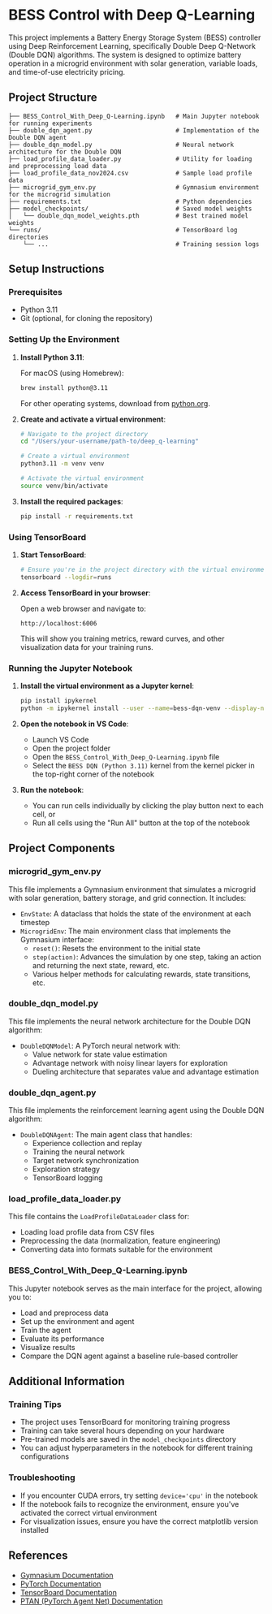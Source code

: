 # BESS Control with Deep Q-Learning

This project implements a Battery Energy Storage System (BESS) controller using Deep Reinforcement Learning, specifically Double Deep Q-Network (Double DQN) algorithms. The system is designed to optimize battery operation in a microgrid environment with solar generation, variable loads, and time-of-use electricity pricing.

## Project Structure

```
├── BESS_Control_With_Deep_Q-Learning.ipynb   # Main Jupyter notebook for running experiments
├── double_dqn_agent.py                       # Implementation of the Double DQN agent
├── double_dqn_model.py                       # Neural network architecture for the Double DQN
├── load_profile_data_loader.py               # Utility for loading and preprocessing load data
├── load_profile_data_nov2024.csv             # Sample load profile data
├── microgrid_gym_env.py                      # Gymnasium environment for the microgrid simulation
├── requirements.txt                          # Python dependencies
├── model_checkpoints/                        # Saved model weights
│   └── double_dqn_model_weights.pth          # Best trained model weights
└── runs/                                     # TensorBoard log directories
    └── ...                                   # Training session logs
```

## Setup Instructions

### Prerequisites

- Python 3.11
- Git (optional, for cloning the repository)

### Setting Up the Environment

1. **Install Python 3.11**:
   
   For macOS (using Homebrew):
   ```bash
   brew install python@3.11
   ```
   
   For other operating systems, download from [python.org](https://www.python.org/downloads/).

2. **Create and activate a virtual environment**:
   ```bash
   # Navigate to the project directory
   cd "/Users/your-username/path-to/deep_q-learning"
   
   # Create a virtual environment
   python3.11 -m venv venv
   
   # Activate the virtual environment
   source venv/bin/activate
   ```

3. **Install the required packages**:
   ```bash
   pip install -r requirements.txt
   ```

### Using TensorBoard

1. **Start TensorBoard**:
   ```bash
   # Ensure you're in the project directory with the virtual environment activated
   tensorboard --logdir=runs
   ```

2. **Access TensorBoard in your browser**:
   
   Open a web browser and navigate to:
   ```
   http://localhost:6006
   ```
   
   This will show you training metrics, reward curves, and other visualization data for your training runs.

### Running the Jupyter Notebook

1. **Install the virtual environment as a Jupyter kernel**:
   ```bash
   pip install ipykernel
   python -m ipykernel install --user --name=bess-dqn-venv --display-name="BESS DQN (Python 3.11)"
   ```

2. **Open the notebook in VS Code**:
   - Launch VS Code
   - Open the project folder
   - Open the `BESS_Control_With_Deep_Q-Learning.ipynb` file
   - Select the `BESS DQN (Python 3.11)` kernel from the kernel picker in the top-right corner of the notebook

3. **Run the notebook**:
   - You can run cells individually by clicking the play button next to each cell, or
   - Run all cells using the "Run All" button at the top of the notebook

## Project Components

### microgrid_gym_env.py

This file implements a Gymnasium environment that simulates a microgrid with solar generation, battery storage, and grid connection. It includes:

- `EnvState`: A dataclass that holds the state of the environment at each timestep
- `MicrogridEnv`: The main environment class that implements the Gymnasium interface:
  - `reset()`: Resets the environment to the initial state
  - `step(action)`: Advances the simulation by one step, taking an action and returning the next state, reward, etc.
  - Various helper methods for calculating rewards, state transitions, etc.

### double_dqn_model.py

This file implements the neural network architecture for the Double DQN algorithm:

- `DoubleDQNModel`: A PyTorch neural network with:
  - Value network for state value estimation
  - Advantage network with noisy linear layers for exploration
  - Dueling architecture that separates value and advantage estimation

### double_dqn_agent.py

This file implements the reinforcement learning agent using the Double DQN algorithm:

- `DoubleDQNAgent`: The main agent class that handles:
  - Experience collection and replay
  - Training the neural network
  - Target network synchronization
  - Exploration strategy
  - TensorBoard logging

### load_profile_data_loader.py

This file contains the `LoadProfileDataLoader` class for:

- Loading load profile data from CSV files
- Preprocessing the data (normalization, feature engineering)
- Converting data into formats suitable for the environment

### BESS_Control_With_Deep_Q-Learning.ipynb

This Jupyter notebook serves as the main interface for the project, allowing you to:

- Load and preprocess data
- Set up the environment and agent
- Train the agent
- Evaluate its performance
- Visualize results
- Compare the DQN agent against a baseline rule-based controller

## Additional Information

### Training Tips

- The project uses TensorBoard for monitoring training progress
- Training can take several hours depending on your hardware
- Pre-trained models are saved in the `model_checkpoints` directory
- You can adjust hyperparameters in the notebook for different training configurations

### Troubleshooting

- If you encounter CUDA errors, try setting `device='cpu'` in the notebook
- If the notebook fails to recognize the environment, ensure you've activated the correct virtual environment
- For visualization issues, ensure you have the correct matplotlib version installed

## References

- [Gymnasium Documentation](https://gymnasium.farama.org/)
- [PyTorch Documentation](https://pytorch.org/docs/stable/index.html)
- [TensorBoard Documentation](https://www.tensorflow.org/tensorboard)
- [PTAN (PyTorch Agent Net) Documentation](https://github.com/Shmuma/ptan)